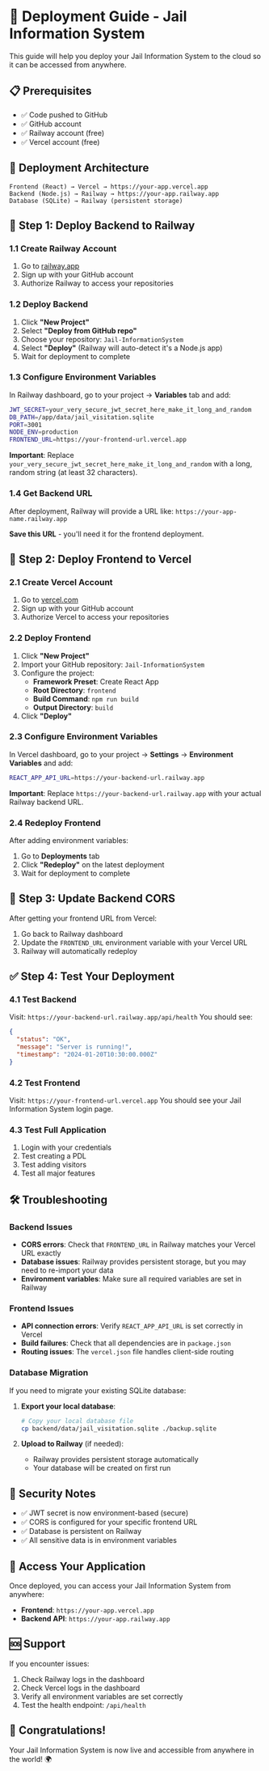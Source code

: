 # 🚀 Deployment Guide - Jail Information System

This guide will help you deploy your Jail Information System to the cloud so it can be accessed from anywhere.

## 📋 Prerequisites

- ✅ Code pushed to GitHub
- ✅ GitHub account
- ✅ Railway account (free)
- ✅ Vercel account (free)

## 🎯 Deployment Architecture

```
Frontend (React) → Vercel → https://your-app.vercel.app
Backend (Node.js) → Railway → https://your-app.railway.app
Database (SQLite) → Railway (persistent storage)
```

## 🔧 Step 1: Deploy Backend to Railway

### 1.1 Create Railway Account
1. Go to [railway.app](https://railway.app)
2. Sign up with your GitHub account
3. Authorize Railway to access your repositories

### 1.2 Deploy Backend
1. Click **"New Project"**
2. Select **"Deploy from GitHub repo"**
3. Choose your repository: `Jail-InformationSystem`
4. Select **"Deploy"** (Railway will auto-detect it's a Node.js app)
5. Wait for deployment to complete

### 1.3 Configure Environment Variables
In Railway dashboard, go to your project → **Variables** tab and add:

```bash
JWT_SECRET=your_very_secure_jwt_secret_here_make_it_long_and_random
DB_PATH=/app/data/jail_visitation.sqlite
PORT=3001
NODE_ENV=production
FRONTEND_URL=https://your-frontend-url.vercel.app
```

**Important**: Replace `your_very_secure_jwt_secret_here_make_it_long_and_random` with a long, random string (at least 32 characters).

### 1.4 Get Backend URL
After deployment, Railway will provide a URL like:
`https://your-app-name.railway.app`

**Save this URL** - you'll need it for the frontend deployment.

## 🎨 Step 2: Deploy Frontend to Vercel

### 2.1 Create Vercel Account
1. Go to [vercel.com](https://vercel.com)
2. Sign up with your GitHub account
3. Authorize Vercel to access your repositories

### 2.2 Deploy Frontend
1. Click **"New Project"**
2. Import your GitHub repository: `Jail-InformationSystem`
3. Configure the project:
   - **Framework Preset**: Create React App
   - **Root Directory**: `frontend`
   - **Build Command**: `npm run build`
   - **Output Directory**: `build`
4. Click **"Deploy"**

### 2.3 Configure Environment Variables
In Vercel dashboard, go to your project → **Settings** → **Environment Variables** and add:

```bash
REACT_APP_API_URL=https://your-backend-url.railway.app
```

**Important**: Replace `https://your-backend-url.railway.app` with your actual Railway backend URL.

### 2.4 Redeploy Frontend
After adding environment variables:
1. Go to **Deployments** tab
2. Click **"Redeploy"** on the latest deployment
3. Wait for deployment to complete

## 🔄 Step 3: Update Backend CORS

After getting your frontend URL from Vercel:

1. Go back to Railway dashboard
2. Update the `FRONTEND_URL` environment variable with your Vercel URL
3. Railway will automatically redeploy

## ✅ Step 4: Test Your Deployment

### 4.1 Test Backend
Visit: `https://your-backend-url.railway.app/api/health`
You should see:
```json
{
  "status": "OK",
  "message": "Server is running!",
  "timestamp": "2024-01-20T10:30:00.000Z"
}
```

### 4.2 Test Frontend
Visit: `https://your-frontend-url.vercel.app`
You should see your Jail Information System login page.

### 4.3 Test Full Application
1. Login with your credentials
2. Test creating a PDL
3. Test adding visitors
4. Test all major features

## 🛠️ Troubleshooting

### Backend Issues
- **CORS errors**: Check that `FRONTEND_URL` in Railway matches your Vercel URL exactly
- **Database issues**: Railway provides persistent storage, but you may need to re-import your data
- **Environment variables**: Make sure all required variables are set in Railway

### Frontend Issues
- **API connection errors**: Verify `REACT_APP_API_URL` is set correctly in Vercel
- **Build failures**: Check that all dependencies are in `package.json`
- **Routing issues**: The `vercel.json` file handles client-side routing

### Database Migration
If you need to migrate your existing SQLite database:

1. **Export your local database**:
   ```bash
   # Copy your local database file
   cp backend/data/jail_visitation.sqlite ./backup.sqlite
   ```

2. **Upload to Railway** (if needed):
   - Railway provides persistent storage automatically
   - Your database will be created on first run

## 🔐 Security Notes

- ✅ JWT secret is now environment-based (secure)
- ✅ CORS is configured for your specific frontend URL
- ✅ Database is persistent on Railway
- ✅ All sensitive data is in environment variables

## 📱 Access Your Application

Once deployed, you can access your Jail Information System from anywhere:

- **Frontend**: `https://your-app.vercel.app`
- **Backend API**: `https://your-app.railway.app`

## 🆘 Support

If you encounter issues:
1. Check Railway logs in the dashboard
2. Check Vercel logs in the dashboard
3. Verify all environment variables are set correctly
4. Test the health endpoint: `/api/health`

## 🎉 Congratulations!

Your Jail Information System is now live and accessible from anywhere in the world! 🌍
